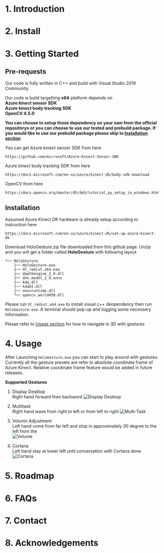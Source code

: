 # 1.  Introduction

# 2.  Install

# 3.  Getting Started

## Pre-requests
Our code is fully written in C++ and build with Visual Studio 2019 Community.  

Our code is build targetting **x64** platform depends on   
**Azure kinect sensor SDK**  
**Azure kinect body tracking SDK**  
**OpenCV 4.5.0**

**You can choose to setup those dependency on your own from the official repositorys or you can choose to use our tested and prebuild package. If you would like to use our prebuild package please skip to [Installation section](#Installation)**

You can get Azure kinect sensor SDK from here
```
https://github.com/microsoft/Azure-Kinect-Sensor-SDK
```
Azure kinect body tracking SDK from here
```
https://docs.microsoft.com/en-us/azure/kinect-dk/body-sdk-download
```
OpenCV from here
```
https://docs.opencv.org/master/d5/de5/tutorial_py_setup_in_windows.html
```
## Installation
Assumed Azure Kinect DK hardware is already setup according to instruction here  
```
https://docs.microsoft.com/en-us/azure/kinect-dk/set-up-azure-kinect-dk
```
Download HoloGesture.zip file downloaded from this github page. Unzip and you will get a folder called **HoloGesture** with following layout
```
└── HoloGesture
    ├── HoloGesture.exe
    ├── VC_redist.x64.exe
    ├── depthengine_2_0.dll
    ├── dnn_model_2_0.onnx
    ├── k4a.dll
    ├── k4abt.dll
    ├── onnxruntime.dll
    └── opencv_world450.dll
```

Please run `VC_redist.x64.exe` to install visual c++ denpendency then run `HoloGesture.exe`. A terminal should pop-up and logging some necessery information.

Plesae refer to [Usage section](#Usage) for how to navigate in 3D with gestures
# 4.  Usage
After Launching `HoloGesture.exe` you can start to play around with gestures. Currently all the gesture presets are refer to absolute coordinate frame of Azure Kinect. Relative coordinate frame feature would be added in future releases.

**Supported Gestures**
1.  Display Desktop  
Right hand forward then backword
![Display Desktop](https://github.com/yifeifang/HoloGesture/blob/gesture_object/gifs/desktop.gif)

2.  Multitask  
Right hand wave from right to left or from left to right
![Multi-Task](https://github.com/yifeifang/HoloGesture/blob/gesture_object/gifs/multitask.gif)

3.  Volumn Adjustment  
Left hand come from far left and stop in approximately 30 degree to the left from the  
![Volume](https://github.com/yifeifang/HoloGesture/blob/gesture_object/gifs/volume.gif)

4.  Cortana  
Left hand stay at lower left until conversation with Cortana done
![Cortana](https://github.com/yifeifang/HoloGesture/blob/gesture_object/gifs/cortana.gif)

# 5.  Roadmap

# 6.  FAQs

# 7.  Contact

# 8.  Acknowledgements
